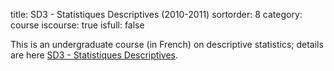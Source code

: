 title: SD3 - Statistiques Descriptives (2010-2011)
sortorder: 8
category: course
iscourse: true
isfull: false

This is an undergraduate course (in French) on descriptive statistics;
details are here [SD3 - Statistiques Descriptives](SD3.html).